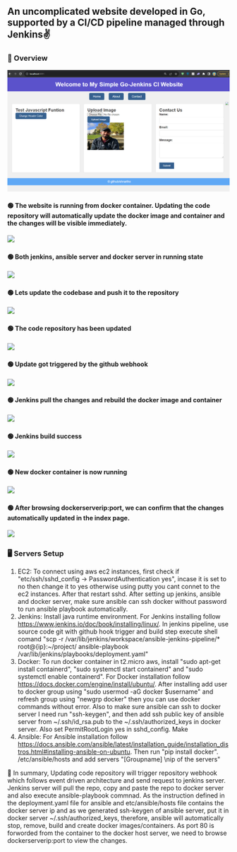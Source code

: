 ## An uncomplicated website developed in Go, supported by a CI/CD pipeline managed through Jenkins✌️

### 🔰 Overview 
![](./images/overview.png)
#### 🟢 The website is running from docker container. Updating the code repository will automatically update the docker image and container and the changes will be visible immediately.
![](./images/111before.png)
#### 🟢 Both jenkins, ansible server and docker server in running state
![](./images/122Bothserverrunning.png)
#### 🟢 Lets update the codebase and push it to the repository
![](./images/222updatecode.png)
#### 🟢 The code repository has been updated
![](./images/333githubupdated.png)
#### 🟢 Update got triggered by the github webhook
![](./images/444webhooktriggered.png)
#### 🟢 Jenkins pull the changes and rebuild the docker image and container
![](./images/555jenkinsconsoleoutput.png)
#### 🟢 Jenkins build success
![](./images/711JenkinsBuildSuccess.png)
#### 🟢 New docker container is now running
![](./images/666jenkinsCreateddokcercontainer.png)
#### 🟢 After browsing dockerserverip:port, we can confirm that the changes automatically updated in the index page. 
![](./images/777dockercontainerNewImage.png)


### 🖥️ Servers Setup 
1. EC2: To connect using aws ec2 instances, first check if "etc/ssh/sshd_config -> PasswordAuthentication yes", incase it is set to no then change it to yes otherwise using putty you cant connet to the ec2 instances. After that restart sshd. After setting up jenkins, ansible and docker server, make sure ansible can ssh docker without password to run ansible playbook automatically.
1. Jenkins: Install java runtime environment. For Jenkins installing follow https://www.jenkins.io/doc/book/installing/linux/. In jenkins pipeline, use source code git with github hook trigger and build step execute shell comand "scp -r /var/lib/jenkins/workspace/ansible-jenkins-pipeline/* root@{ip}:~/project/
ansible-playbook /var/lib/jenkins/playbooks/deployment.yaml"
3. Docker: To run docker container in t2.micro aws, install "sudo apt-get install containerd", "sudo systemctl start containerd" and "sudo systemctl enable containerd". For Docker installation follow https://docs.docker.com/engine/install/ubuntu/. After installing add user to docker group using "sudo usermod -aG docker $username" and refresh group using "newgrp docker" then you can use docker commands without error. Also to make sure ansible can ssh to docker server I need run "ssh-keygen", and then add ssh public key of ansible server from ~/.ssh/id_rsa.pub to the ~/.ssh/authorized_keys in docker server. Also set PermitRootLogin yes in sshd_config. Make 
4. Ansible: For Ansible installation follow https://docs.ansible.com/ansible/latest/installation_guide/installation_distros.html#installing-ansible-on-ubuntu. Then run "pip install docker". /etc/ansible/hosts and add servers "[Groupname] \nip of the servers"

🎯 In summary, Updating code repository will trigger repository webhook which follows event driven architecture and send request to jenkins server. Jenkins server will pull the repo, copy and paste the repo to docker server and also execute ansible-playbook commnad. As the instruction defined in the deployment.yaml file for ansible and etc/ansible/hosts file contains the docker server ip and as we generated ssh-keygen of ansible server, put it in docker server ~/.ssh/authorized_keys, therefore, ansible will automatically stop, remove, build and create
docker images/containers. As port 80 is forworded from the container to the docker host server, we need to browse dockerserverip:port to view the changes. 

